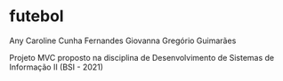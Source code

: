 # futebol

Any Caroline Cunha Fernandes
Giovanna Gregório Guimarães

Projeto MVC proposto na disciplina de Desenvolvimento de Sistemas de Informação II (BSI - 2021)
